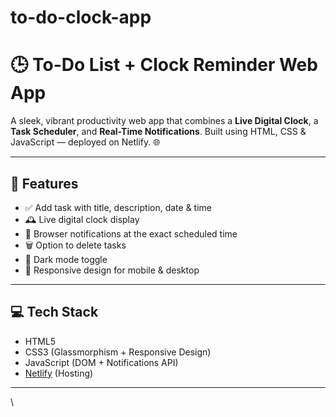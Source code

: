 # to-do-clock-app
# 🕒 To-Do List + Clock Reminder Web App

A sleek, vibrant productivity web app that combines a **Live Digital Clock**, a **Task Scheduler**, and **Real-Time Notifications**. Built using HTML, CSS & JavaScript — deployed on Netlify. 🌐

---

## 🚀 Features

- ✅ Add task with title, description, date & time
- 🕰️ Live digital clock display
- 🔔 Browser notifications at the exact scheduled time
- 🗑️ Option to delete tasks
- 🌙 Dark mode toggle
- 📱 Responsive design for mobile & desktop

---



## 💻 Tech Stack

- HTML5
- CSS3 (Glassmorphism + Responsive Design)
- JavaScript (DOM + Notifications API)
- [Netlify](https://www.netlify.com/) (Hosting)

---

\

